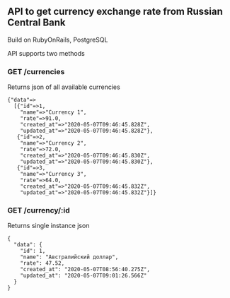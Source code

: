 ## API to get currency exchange rate from Russian Central Bank

Build on RubyOnRails, PostgreSQL

API supports two methods

### GET /currencies
Returns json of all available currencies

```
{"data"=>
  [{"id"=>1,
    "name"=>"Currency 1",
    "rate"=>91.0,
    "created_at"=>"2020-05-07T09:46:45.828Z",
    "updated_at"=>"2020-05-07T09:46:45.828Z"},
   {"id"=>2,
    "name"=>"Currency 2",
    "rate"=>72.0,
    "created_at"=>"2020-05-07T09:46:45.830Z",
    "updated_at"=>"2020-05-07T09:46:45.830Z"},
   {"id"=>3,
    "name"=>"Currency 3",
    "rate"=>64.0,
    "created_at"=>"2020-05-07T09:46:45.832Z",
    "updated_at"=>"2020-05-07T09:46:45.832Z"}]}
```

### GET /currency/:id
Returns single instance json

```
{
  "data": {
    "id": 1,
    "name": "Австралийский доллар",
    "rate": 47.52,
    "created_at": "2020-05-07T08:56:40.275Z",
    "updated_at": "2020-05-07T09:01:26.566Z"
  }
}
```